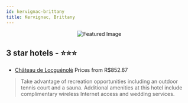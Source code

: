 ```yaml
---
id: kervignac-brittany
title: Kervignac, Brittany
---
```


<center><img src="https://i.travelapi.com/hotels/34000000/33450000/33449400/33449382/7b615f9c_z.jpg" alt="Featured Image" /></center>


##  3 star hotels - ⭐️⭐️⭐️

-    [Château de Locguénolé](https://us.hurb.com/hotels/kervignac/chateau-de-locguenole-JNP-JP347076?cmp=18055) Prices from R$852.67
   > Take advantage of recreation opportunities including an outdoor tennis court and a sauna. Additional amenities at this hotel include complimentary wireless Internet access and wedding services.

